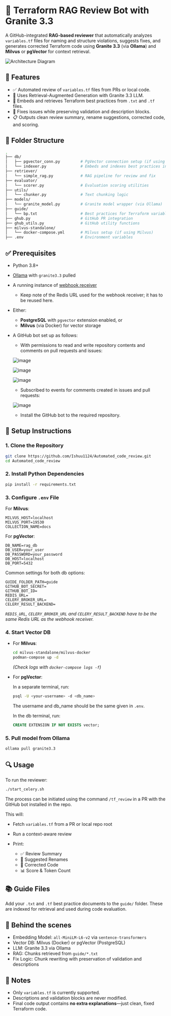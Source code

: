 # 🧠 Terraform RAG Review Bot with Granite 3.3

A GitHub-integrated **RAG-based reviewer** that automatically analyzes `variables.tf` files for naming and structure violations, suggests fixes, and generates corrected Terraform code using **Granite 3.3** (via **Ollama**) and **Milvus** or **pgVector** for context retrieval.

![Architecture Diagram](https://github.com/user-attachments/assets/1e2b333b-7571-4247-8d61-dad197c6a309)


## 🚀 Features

* ✅ Automated review of `variables.tf` files from PRs or local code.
* 🤖 Uses Retrieval-Augmented Generation with Granite 3.3 LLM.
* 📎 Embeds and retrieves Terraform best practices from `.txt` and `.tf` files.
* 🧠 Fixes issues while preserving validation and description blocks.
* 📋 Outputs clean review summary, rename suggestions, corrected code, and scoring.



## 📁 Folder Structure

```bash
.
├── db/
│   ├── pgvector_conn.py         # PgVector connection setup (if using PostgreSQL)
│   └── indexer.py               # Embeds and indexes best practices in Milvus/pgVector
├── retriever/
│   └── simple_rag.py            # RAG pipeline for review and fix
├── evaluator/
│   └── scorer.py                # Evaluation scoring utilities
├── utils/
│   └── chunker.py               # Text chunking logic
├── models/
│   └── granite_model.py         # Granite model wrapper (via Ollama)
├── guide/
│   └── bp.txt                   # Best practices for Terraform variable files
├── ghub.py                      # GitHub PR integration
├── ghub_utils.py                # GitHub utility functions
├── milvus-standalone/
│   └── docker-compose.yml       # Milvus setup (if using Milvus)
├── .env                         # Environment variables
```



## ✅ Prerequisites

* Python 3.8+
* [Ollama](https://ollama.com) with `granite3.3` pulled
* A running instance of [webhook receiver](https://github.com/aamadeuss/webhook-receiver/tree/tf-review?tab=readme-ov-file#webhook-receiver)
  * Keep note of the Redis URL used for the webhook receiver; it has to be reused here.
* Either:

  * **PostgreSQL** with `pgvector` extension enabled, or
  * **Milvus** (via Docker) for vector storage

* A GitHub bot set up as follows:

  - With permissions to read and write repository contents and comments on pull requests and issues:
  
  ![image](https://github.com/user-attachments/assets/92f4472b-08e4-4cc2-9bca-002d49dbec93)


  ![image](https://github.com/user-attachments/assets/2149b3ad-792f-433c-9f41-7df6e330c3b0)

  
  ![image](https://github.com/user-attachments/assets/9357f981-02f7-4fda-99aa-e89a68b992b9)


   - Subscribed to events for comments created in issues and pull requests:

  ![image](https://github.com/user-attachments/assets/48f4a917-f287-4941-a770-05d58e68ec92)


  - Install the GitHub bot to the required repository.


## 🔧 Setup Instructions

### 1. Clone the Repository

```bash
git clone https://github.com/Ishuu1124/Automated_code_review.git
cd Automated_code_review
```

### 2. Install Python Dependencies

```bash
pip install -r requirements.txt
```

### 3. Configure `.env` File

For **Milvus**:

```env
MILVUS_HOST=localhost
MILVUS_PORT=19530
COLLECTION_NAME=docs
```

For **pgVector**:

```env
DB_NAME=rag_db
DB_USER=your_user
DB_PASSWORD=your_password
DB_HOST=localhost
DB_PORT=5432
```

Common settings for both db options:

```env
GUIDE_FOLDER_PATH=guide
GITHUB_BOT_SECRET=
GITHUB_BOT_ID=
REDIS_URL=
CELERY_BROKER_URL=
CELERY_RESULT_BACKEND=
```
*`REDIS_URL`, `CELERY_BROKER_URL` and `CELERY_RESULT_BACKEND` have to be the same Redis URL as the webhook receiver.*

### 4. Start Vector DB

* For **Milvus**:

  ```bash
  cd milvus-standalone/milvus-docker
  podman-compose up -d
  ```

  *(Check logs with `docker-compose logs -f`)*

* For **pgVector**:

  In a separate terminal, run:

  ```bash
  psql -U <your-username> -d <db_name>
  ```
  The username and db_name should be the same given in `.env`.

  In the db terminal, run:

  ```sql
  CREATE EXTENSION IF NOT EXISTS vector;
  ```

### 5. Pull model from Ollama

```bash
ollama pull granite3.3
```



## 🔍 Usage

To run the reviewer:

```bash
./start_celery.sh
```

The process can be initiated using the command `/tf_review` in a PR with the GitHub bot installed in the repo.

This will:

* Fetch `variables.tf` from a PR or local repo root
* Run a context-aware review
* Print:

  * ✅ Review Summary
  * 📝 Suggested Renames
  * 🔧 Corrected Code
  * 📊 Score & Token Count


## 📚 Guide Files

Add your `.txt` and `.tf` best practice documents to the `guide/` folder. These are indexed for retrieval and used during code evaluation.



## 🧠 Behind the scenes

* Embedding Model: `all-MiniLM-L6-v2` via `sentence-transformers`
* Vector DB: Milvus (Docker) or pgVector (PostgreSQL)
* LLM: Granite 3.3 via Ollama
* RAG: Chunks retrieved from `guide/*.txt`
* Fix Logic: Chunk rewriting with preservation of validation and descriptions


## 🛑 Notes

* Only `variables.tf` is currently supported.
* Descriptions and validation blocks are never modified.
* Final code output contains **no extra explanations**—just clean, fixed Terraform code.


